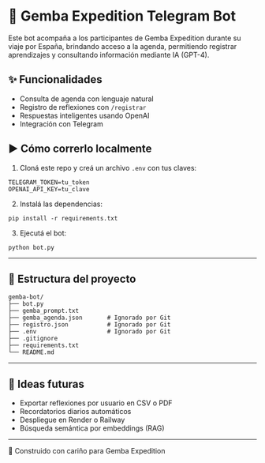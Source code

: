 # 🤖 Gemba Expedition Telegram Bot

Este bot acompaña a los participantes de Gemba Expedition durante su viaje por España, brindando acceso a la agenda, permitiendo registrar aprendizajes y consultando información mediante IA (GPT-4).

## ✨ Funcionalidades

- Consulta de agenda con lenguaje natural
- Registro de reflexiones con `/registrar`
- Respuestas inteligentes usando OpenAI
- Integración con Telegram

## ▶️ Cómo correrlo localmente

1. Cloná este repo y creá un archivo `.env` con tus claves:

```
TELEGRAM_TOKEN=tu_token
OPENAI_API_KEY=tu_clave
```

2. Instalá las dependencias:

```
pip install -r requirements.txt
```

3. Ejecutá el bot:

```
python bot.py
```

---

## 📁 Estructura del proyecto

```
gemba-bot/
├── bot.py
├── gemba_prompt.txt
├── gemba_agenda.json       # Ignorado por Git
├── registro.json           # Ignorado por Git
├── .env                    # Ignorado por Git
├── .gitignore
├── requirements.txt
└── README.md
```

---

## 🚀 Ideas futuras

- Exportar reflexiones por usuario en CSV o PDF
- Recordatorios diarios automáticos
- Despliegue en Render o Railway
- Búsqueda semántica por embeddings (RAG)

---

💛 Construido con cariño para Gemba Expedition